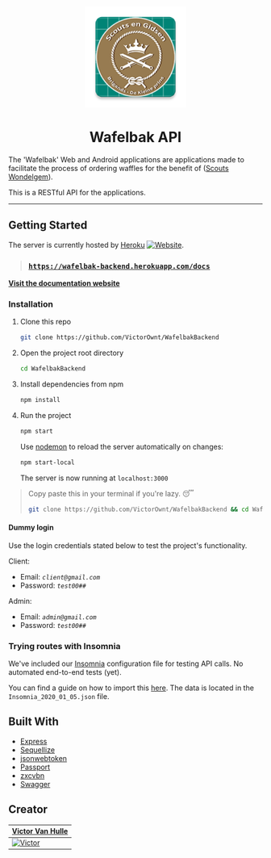 <p align="center"><img src="./ic_launcher-web.png?raw=true" width="200px"/></p>

<h1 align="center">Wafelbak API</h1>

The 'Wafelbak' Web and Android applications are applications made to facilitate the process of ordering waffles for the benefit of ([Scouts Wondelgem](http://www.scoutswondelgem.be)).

This is a RESTful API for the applications.

---

## Getting Started

The server is currently hosted by [Heroku](https://www.heroku.com/) [![Website](https://img.shields.io/website?label=backend&logo=heroku&url=https%3A%2F%2Fwafelbak-backend.herokuapp.com%2Fdocs)](https://wafelbak-backend.herokuapp.com/docs).

> ### [`https://wafelbak-backend.herokuapp.com/docs`](https://wafelbak-backend.herokuapp.com/docs)

[**Visit the documentation website**](https://wafelbak-backend.herokuapp.com/docs)

### Installation

1. Clone this repo

   ```bash
   git clone https://github.com/VictorOwnt/WafelbakBackend
   ```

2. Open the project root directory

   ```bash
   cd WafelbakBackend
   ```

3. Install dependencies from npm

   ```bash
   npm install
   ```

4. Run the project

   ```bash
   npm start
   ```

   Use [nodemon](https://nodemon.io/) to reload the server automatically on changes:

   ```bash
   npm start-local
   ```

   The server is now running at `localhost:3000`

> Copy paste this in your terminal if you're lazy. 😴
>
> ```bash
> git clone https://github.com/VictorOwnt/WafelbakBackend && cd WafelbakBackend && npm i && npm start
> ```

#### Dummy login

Use the login credentials stated below to test the project's functionality.

Client:

- Email: *`client@gmail.com`*
- Password: *`test00##`*

Admin:

- Email: *`admin@gmail.com`*
- Password: *`test00##`*

### Trying routes with Insomnia

We've included our [Insomnia](https://insomnia.rest/) configuration file for testing API calls. No automated end-to-end tests (yet).

You can find a guide on how to import this [here](https://support.insomnia.rest/article/52-importing-and-exporting-data). The data is located in the `Insomnia_2020_01_05.json` file.
<!--
### Azure SQL Database
-->
<!--
This API relies on a [Microsoft Azure](azure.microsoft.com) database.
-->
<!--
1. Create a new file `.env` in the root folder of the project
2. Open the file and add following lines to it:

    ```bash
    WAFELBAK_BACKEND_SECRET="VictorIsDeBeste"
    WAFELBAK_DATABASE="WafelbakDatabase"
    DATABASE_USER="victorvh"
    DATABASE_PASSWORD="123Victor"
    DATABASE_SERVER="wafelbakserver.database.windows.net"
    DATABASE_DIALECT="mssql"
    ```-->
<!--
3. It is now possible to test the API with our database. **Don't abuse this.** Change the values to your own values when deploying. -->

## Built With

- [Express](https://expressjs.com/)
- [Sequellize](https://sequelize.org)
- [jsonwebtoken](https://github.com/auth0/node-jsonwebtoken)
- [Passport](http://www.passportjs.org/)
- [zxcvbn](https://github.com/dropbox/zxcvbn)
- [Swagger](https://swagger.io/)

## Creator

| <a href="https://github.com/VictorOwnt" target="_blank">**Victor Van Hulle**</a> |
| --- |
| [![Victor](https://avatars2.githubusercontent.com/u/17174095?s=200)](https://github.com/VictorOwnt) |
